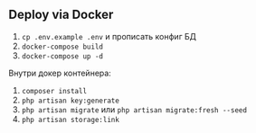 ## Deploy via Docker


1. `cp .env.example .env` и прописать конфиг БД
2. `docker-compose build`
3. `docker-compose up -d`

Внутри докер контейнера:

1. `composer install`
4. `php artisan key:generate`
5. `php artisan migrate` или `php artisan migrate:fresh --seed`
6. `php artisan storage:link`
